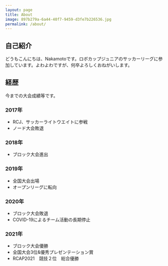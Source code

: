 ```yaml
---
layout: page
title: About
image: 897b279a-6a44-40f7-9459-d3fe7b226536.jpg
permalink: /about/
---
```

## 自己紹介
どうもこんにちは、Nakamotoです。ロボカップジュニアのサッカーリーグに参加しています。よわよわですが、何卒よろしくおねがいします。

## 経歴
今までの大会成績等です。

### 2017年
- RCJ、サッカーライトウエイトに参戦
- ノード大会敗退

### 2018年
- ブロック大会進出

### 2019年
- 全国大会出場
- オープンリーグに転向

### 2020年
- ブロック大会敗退
- COVID-19によるチーム活動の長期停止

### 2021年
- ブロック大会優勝
- 全国大会3位&優秀プレゼンテーション賞
- RCAP2021　競技２位　総合優勝